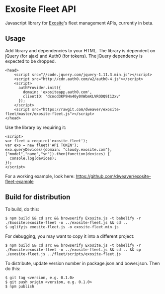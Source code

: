 # Exosite Fleet API

Javascript library for [Exosite](http://exosite.com)'s fleet management APIs, currently in beta.

## Usage

Add library and dependencies to your HTML. The library is dependent on jQuery (for ajax) and Auth0 (for tokens). The jQuery dependency is expected to be dropped.

```
<head>
    <script src="//code.jquery.com/jquery-1.11.3.min.js"></script>
    <script src="http://cdn.auth0.com/w2/auth0-4.js"></script>
    <script>
      authProvider.init({
        domain: 'exositeapp.auth0.com',
        clientID: 'dcnod3KP9Hn40y0VWbmKLVRODQ9I12xv'
      });
    </script>
    <script src="https://rawgit.com/dweaver/exosite-fleet/master/exosite-fleet.js"></script>
</head>
```

Use the library by requiring it:

```
<script>
var fleet = require('exosite-fleet');
var exo = new fleet('API TOKEN');
exo.queryDevices({domain: "cloudy.exosite.com"}, ["model","name","sn"]).then(function(devices) {
  console.log(devices);
});
</script>
```

For a working example, look here: https://github.com/dweaver/exosite-fleet-example


## Build for distribution

To build, do this:

```
$ npm build && cd src && browserify Exosite.js -t babelify -r ./Exosite:exosite-fleet -o ../exosite-fleet.js && cd ..
$ uglifyjs exosite-fleet.js -o exosite-fleet.min.js
```

For debugging, you may want to copy it into a different project:
```
$ npm build && cd src && browserify Exosite.js -t babelify -r ./Exosite:exosite-fleet -o ../exosite-fleet.js && cd .. && cp ./exosite-fleet.js ../fleet/scripts/exosite-fleet.js
```

To distribute, update version number in package.json and bower.json. Then do this:

```
$ git tag <version, e.g. 0.1.0>
$ git push origin <version, e.g. 0.1.0>
$ npm publish
```
